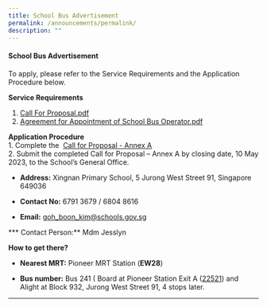 ```yaml
---
title: School Bus Advertisement
permalink: /announcements/permalink/
description: ""
---
```

#### School Bus Advertisement

To apply, please refer to the Service Requirements and the Application Procedure below.

**Service Requirements**<br>

1. [Call For Proposal.pdf ](/files/School%20Bus%20Advertisement/attachment%201%20call%20for%20proposals%20by%20school%20(version%20june%202023).pdf)
2. [Agreement for Appointment of School Bus Operator.pdf](/files/School%20Bus%20Advertisement/attachment%203%20agreement%20for%20appointment%20of%20school%20bus%20operator%20(version%20june%202023).pdf)

**Application Procedure**
<br>1\. Complete the &nbsp;[Call for Proposal - Annex A](/files/School%20Bus%20Advertisement/attachment%202%20call%20for%20proposal%20-%20annex%20a%20(version%20june%202023).pdf)<br>
2\. Submit the completed Call for Proposal – Annex A by closing date, 10 May 2023, to the School’s General Office.

* **Address:**  Xingnan Primary School, 5 Jurong West Street 91, Singapore 649036

* **Contact No:** 6791 3679 / 6804 8616

* **Email:** goh_boon_kim@schools.gov.sg

*** Contact Person:** Mdm Jesslyn

**How to get there?**

* **Nearest MRT:** Pioneer MRT Station (**EW28**) 

* **Bus number:** Bus 241 ( Board at Pioneer Station Exit A ([22521](https://www.sbstransit.com.sg/service/sbs-transit-app?BusStopNo=22521&amp;ServiceNo=)) and Alight at Block 932, Jurong West Street 91, 4 stops later.&nbsp;

* * *